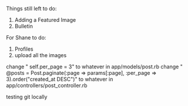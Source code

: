 Things still left to do:

1. Adding a Featured Image
2. Bulletin

For Shane to do:
1. Profiles
2. upload all the images

change "    self.per_page = 3" to whatever in app/models/post.rb
change " @posts = Post.paginate(:page => params[:page], :per_page => 3).order("created_at DESC")" to whatever in app/controllers/post_controller.rb

testing git locally